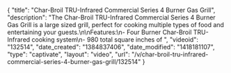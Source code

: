 {
    "title": "Char-Broil TRU-Infrared Commercial Series 4 Burner Gas Grill",
    "description": "The Char-Broil TRU-Infrared Commercial Series 4 Burner Gas Grill is a large sized grill, perfect for cooking multiple types of food and entertaining your guests.\n\nFeatures:\n- Four Burner Char-Broil TRU-Infrared cooking system\n- 980 total square inches of ",
    "videoid": "132514",
    "date_created": "1384837406",
    "date_modified": "1418181107",
    "type": "captivate",
    "layout": "video",
    "url": "\/v\/char-broil-tru-infrared-commercial-series-4-burner-gas-grill\/132514"
}